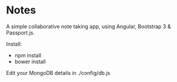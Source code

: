 Notes
=====

A simple collaborative note taking app, using Angular, Bootstrap 3 & Passport.js.

Install: 
* npm install
* bower install


Edit your MongoDB details in ./config/db.js
